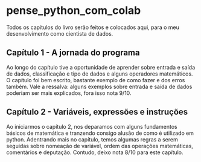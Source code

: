 # pense_python_com_colab
Todos os capítulos do livro serão feitos e colocados aqui, para o meu desenvolvimento como cientista de dados.

## Capítulo 1 - A jornada do programa
Ao longo do capítulo tive a oportunidade de aprender sobre entrada e saída de dados, classificação e tipo de dados e alguns operadores matemáticos. O capítulo foi bem escrito, bastante exemplo de como fazer e dos erros também. Vale a ressalva: alguns exemplos sobre entrada e saída de dados poderiam ser mais explicados, fora isso nota 9/10.


## Capítulo 2 - Variáveis, expressões e instruções
Ao iniciarmos o capítulo 2, nos deparamos com alguns fundamentos básicos de matemática e tranzendo consigo alusão de como é utilizado em python. Adentrando mais no capítulo, temos algumas regras a serem seguidas sobre nomeação de variável, ordem das operações matemáticas, comentários e deputação. Contudo, deixo nota 8/10 para este capítulo. 
